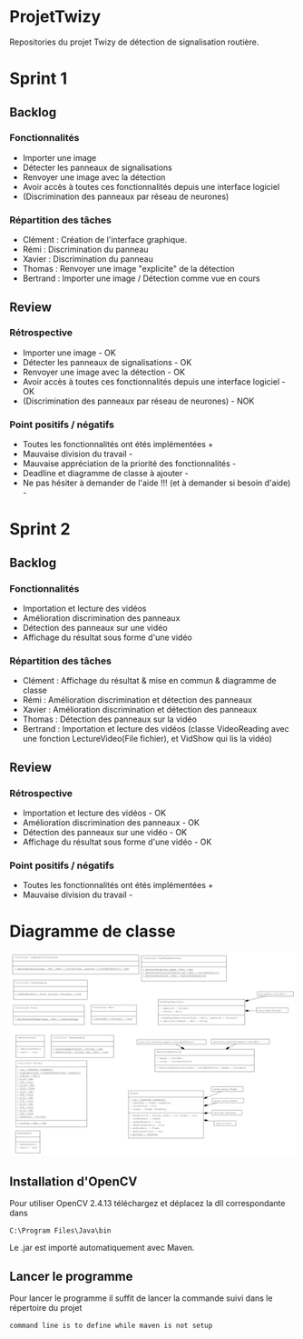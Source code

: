 # ProjetTwizy
Repositories du projet Twizy de détection de signalisation routière.

# Sprint 1
## Backlog
### Fonctionnalités
* Importer une image
* Détecter les panneaux de signalisations
* Renvoyer une image avec la détection
* Avoir accès à toutes ces fonctionnalités depuis une interface logiciel
* (Discrimination des panneaux par réseau de neurones)

### Répartition des tâches
* Clément : Création de l'interface graphique.
* Rémi : Discrimination du panneau
* Xavier : Discrimination du panneau
* Thomas : Renvoyer une image "explicite" de la détection
* Bertrand : Importer une image / Détection comme vue en cours

## Review
### Rétrospective
* Importer une image - OK
* Détecter les panneaux de signalisations - OK
* Renvoyer une image avec la détection - OK
* Avoir accès à toutes ces fonctionnalités depuis une interface logiciel - OK
* (Discrimination des panneaux par réseau de neurones) - NOK

### Point positifs / négatifs
* Toutes les fonctionnalités ont étés implémentées +
* Mauvaise division du travail -
* Mauvaise appréciation de la priorité des fonctionnalités -
* Deadline et diagramme de classe à ajouter -
* Ne pas hésiter à demander de l'aide !!! (et à demander si besoin d'aide) -

# Sprint 2
## Backlog
### Fonctionnalités
* Importation et lecture des vidéos
* Amélioration discrimination des panneaux
* Détection des panneaux sur une vidéo
* Affichage du résultat sous forme d'une vidéo

### Répartition des tâches
* Clément : Affichage du résultat & mise en commun & diagramme de classe
* Rémi : Amélioration discrimination et détection des panneaux 
* Xavier : Amélioration discrimination et détection des panneaux
* Thomas : Détection des panneaux sur la vidéo
* Bertrand : Importation et lecture des vidéos (classe VideoReading avec une fonction LectureVideo(File fichier), et VidShow qui lis la vidéo)

## Review
### Rétrospective
* Importation et lecture des vidéos - OK
* Amélioration discrimination des panneaux - OK
* Détection des panneaux sur une vidéo - OK
* Affichage du résultat sous forme d'une vidéo - OK

### Point positifs / négatifs
* Toutes les fonctionnalités ont étés implémentées +
* Mauvaise division du travail -

# Diagramme de classe
![Diagramme de classe](./classDiagram.png?raw=true "Diagramme de classe")

## Installation d'OpenCV
Pour utiliser OpenCV 2.4.13 téléchargez et déplacez la dll correspondante dans
```
C:\Program Files\Java\bin
```
Le .jar est importé automatiquement avec Maven.

## Lancer le programme
Pour lancer le programme il suffit de lancer la commande suivi dans le répertoire du projet
```
command line is to define while maven is not setup
```

